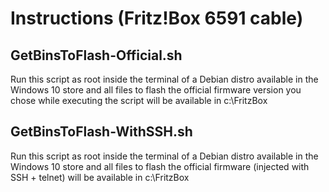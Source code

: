 # Instructions (Fritz!Box 6591 cable)

## GetBinsToFlash-Official.sh
Run this script as root inside the terminal of a Debian distro available in the Windows 10 store and all files to flash the official firmware version you chose while executing the script will be available in c:\FritzBox

## GetBinsToFlash-WithSSH.sh
Run this script as root inside the terminal of a Debian distro available in the Windows 10 store and all files to flash the official firmware (injected with SSH + telnet) will be available in c:\FritzBox
